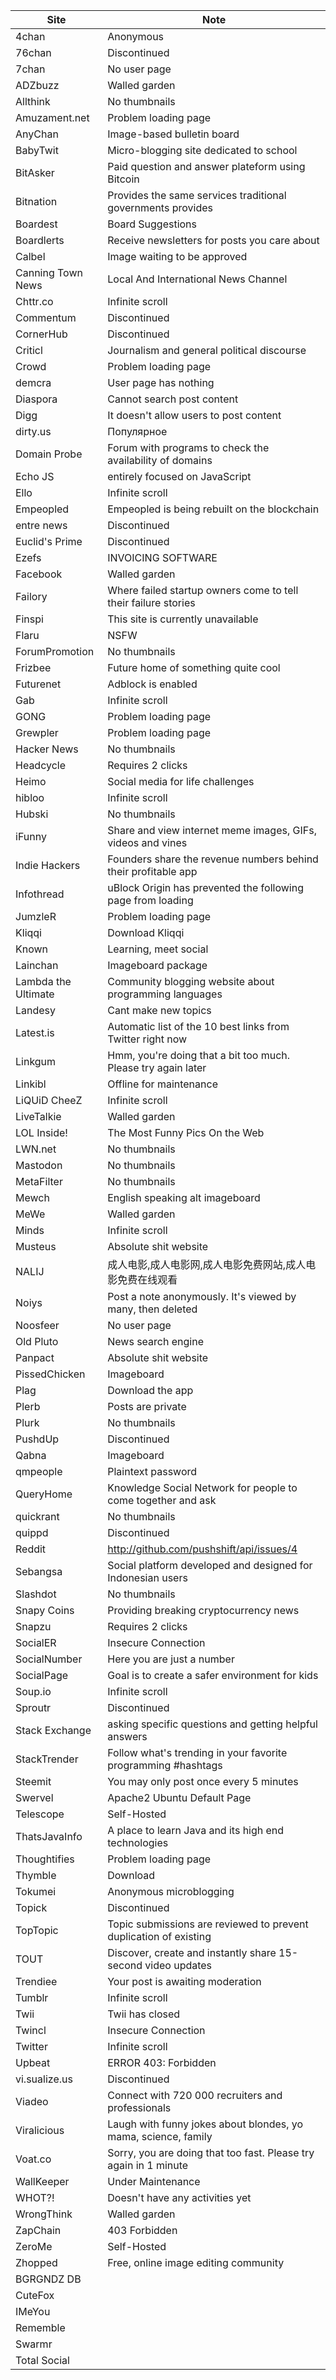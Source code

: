 Site | Note
-----|-----
4chan | Anonymous
76chan | Discontinued
7chan | No user page
ADZbuzz | Walled garden
Allthink | No thumbnails
Amuzament.net | Problem loading page
AnyChan | Image-based bulletin board
BabyTwit | Micro-blogging site dedicated to school
BitAsker | Paid question and answer plateform using Bitcoin
Bitnation | Provides the same services traditional governments provides
Boardest | Board Suggestions
Boardlerts | Receive newsletters for posts you care about
Calbel | Image waiting to be approved
Canning Town News | Local And International News Channel
Chttr.co | Infinite scroll
Commentum | Discontinued
CornerHub | Discontinued
Criticl | Journalism and general political discourse
Crowd | Problem loading page
demcra | User page has nothing
Diaspora | Cannot search post content
Digg | It doesn't allow users to post content
dirty.us | Популярное
Domain Probe | Forum with programs to check the availability of domains
Echo JS | entirely focused on JavaScript
Ello | Infinite scroll
Empeopled | Empeopled is being rebuilt on the blockchain
entre news | Discontinued
Euclid's Prime | Discontinued
Ezefs | INVOICING SOFTWARE
Facebook | Walled garden
Failory | Where failed startup owners come to tell their failure stories
Finspi | This site is currently unavailable
Flaru | NSFW
ForumPromotion | No thumbnails
Frizbee | Future home of something quite cool
Futurenet | Adblock is enabled
Gab | Infinite scroll
GONG | Problem loading page
Grewpler | Problem loading page
Hacker News | No thumbnails
Headcycle | Requires 2 clicks
Heimo | Social media for life challenges
hibloo | Infinite scroll
Hubski | No thumbnails
iFunny | Share and view internet meme images, GIFs, videos and vines
Indie Hackers | Founders share the revenue numbers behind their profitable app
Infothread | uBlock Origin has prevented the following page from loading
JumzleR | Problem loading page
Kliqqi | Download Kliqqi
Known | Learning, meet social
Lainchan | Imageboard package
Lambda the Ultimate | Community blogging website about programming languages
Landesy | Cant make new topics
Latest.is | Automatic list of the 10 best links from Twitter right now
Linkgum | Hmm, you're doing that a bit too much. Please try again later
Linkibl | Offline for maintenance
LiQUiD CheeZ | Infinite scroll
LiveTalkie | Walled garden
LOL Inside! | The Most Funny Pics On the Web
LWN.net | No thumbnails
Mastodon | No thumbnails
MetaFilter | No thumbnails
Mewch | English speaking alt imageboard
MeWe | Walled garden
Minds | Infinite scroll
Musteus | Absolute shit website
NALIJ | 成人电影,成人电影网,成人电影免费网站,成人电影免费在线观看
Noiys | Post a note anonymously. It's viewed by many, then deleted
Noosfeer | No user page
Old Pluto | News search engine
Panpact | Absolute shit website
PissedChicken | Imageboard
Plag | Download the app
Plerb | Posts are private
Plurk | No thumbnails
PushdUp | Discontinued
Qabna | Imageboard
qmpeople | Plaintext password
QueryHome | Knowledge Social Network for people to come together and ask
quickrant | No thumbnails
quippd | Discontinued
Reddit | http://github.com/pushshift/api/issues/4
Sebangsa | Social platform developed and designed for Indonesian users
Slashdot | No thumbnails
Snapy Coins | Providing breaking cryptocurrency news
Snapzu | Requires 2 clicks
SocialER | Insecure Connection
SocialNumber | Here you are just a number
SocialPage | Goal is to create a safer environment for kids
Soup.io | Infinite scroll
Sproutr | Discontinued
Stack Exchange | asking specific questions and getting helpful answers
StackTrender | Follow what's trending in your favorite programming #hashtags
Steemit | You may only post once every 5 minutes
Swervel | Apache2 Ubuntu Default Page
Telescope | Self-Hosted
ThatsJavaInfo | A place to learn Java and its high end technologies
Thoughtifies | Problem loading page
Thymble | Download
Tokumei | Anonymous microblogging
Topick | Discontinued
TopTopic | Topic submissions are reviewed to prevent duplication of existing
TOUT | Discover, create and instantly share 15-second video updates
Trendiee | Your post is awaiting moderation
Tumblr | Infinite scroll
Twii | Twii has closed
Twincl | Insecure Connection
Twitter | Infinite scroll
Upbeat | ERROR 403: Forbidden
vi.sualize.us | Discontinued
Viadeo | Connect with 720 000 recruiters and professionals
Viralicious | Laugh with funny jokes about blondes, yo mama, science, family
Voat.co | Sorry, you are doing that too fast. Please try again in 1 minute
WallKeeper | Under Maintenance
WHOT?! | Doesn't have any activities yet
WrongThink | Walled garden
ZapChain | 403 Forbidden
ZeroMe | Self-Hosted
Zhopped | Free, online image editing community
BGRGNDZ DB |
CuteFox |
IMeYou |
Rememble |
Swarmr |
Total Social |
